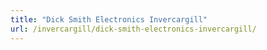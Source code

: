 ```yaml
---
title: "Dick Smith Electronics Invercargill"
url: /invercargill/dick-smith-electronics-invercargill/
---
```

